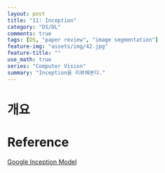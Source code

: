```yaml
---
layout: post
title: "11: Inception"
category: "DS/DL"
comments: true
tags: [DS, "paper review", "image segmentation"]
feature-img: "assets/img/42.jpg"
feature-title: ""
use_math: true
series: "Computer Vision"
summary: "Inception을 리뷰해본다."
---
```


# 개요

# Reference

[Google Inception Model](https://norman3.github.io/papers/docs/google_inception.html)
